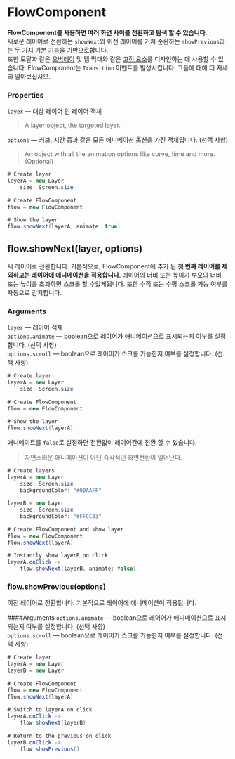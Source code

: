 # FlowComponent

**FlowComponent를 사용하면 여러 화면 사이를 전환하고 탐색 할 수 있습니다.** <br>
새로운 레이어로 전환하는 `showNext`와 이전 레이어를 거쳐 순환하는 `showPrevious`라는 두 가지 기본 기능을 기반으로합니다. <br>
또한 모달과 같은 [오버레이](https://framer.com/docs/#flow.showOverlayCenter) 및 탭 막대와 같은 [고정 요소](https://framer.com/docs/#flow.header)를 디자인하는 데 사용할 수 있습니다. FlowComponent는 `Transition` 이벤트를 발생시킵니다. 그들에 대해 더 자세히 알아보십시오.

### Properties
`layer` — 대상 레이어 인 레이어 객체
> A layer object, the targeted layer.

`options` — 커브, 시간 등과 같은 모든 애니메이션 옵션을 가진 객체입니다. (선택 사항)
> An object with all the animation options like curve, time and more. (Optional)

```CS
# Create layer 
layerA = new Layer
    size: Screen.size
 
# Create FlowComponent 
flow = new FlowComponent
 
# Show the layer 
flow.showNext(layerA, animate: true)
```

## flow.showNext(layer, options)

새 레이어로 전환합니다. 기본적으로, FlowComponent에 추가 된 **첫 번째 레이어를 제외하고는 레이어에 애니메이션을 적용합니다**. 레이어의 너비 또는 높이가 부모의 너비 또는 높이를 초과하면 스크롤 할 수있게됩니다. 또한 수직 또는 수평 스크롤 가능 여부를 자동으로 감지합니다.

### Arguments
`layer` — 레이어 객체<br>
`options.animate` — boolean으로 레이어가 애니메이션으로 표시되는지 여부를 설정합니다. (선택 사항)<br>
`options.scroll` — boolean으로 레이어가 스크롤 가능한지 여부를 설정합니다. (선택 사항)<br>

```CS
# Create layer 
layerA = new Layer
    size: Screen.size
 
# Create FlowComponent 
flow = new FlowComponent
 
# Show the layer 
flow.showNext(layerA)
```

애니메이트를 `false`로 설정하면 전환없이 레이어간에 전환 할 수 있습니다.
> 자연스러운 애니메이션이 아닌 즉각적인 화면전환이 일어난다.

```CS
# Create layers 
layerA = new Layer
    size: Screen.size
    backgroundColor: "#00AAFF"
 
layerB = new Layer
    size: Screen.size
    backgroundColor: "#FFCC33"
 
# Create FlowComponent and show layer 
flow = new FlowComponent
flow.showNext(layerA)
 
# Instantly show layerB on click 
layerA.onClick ->
    flow.showNext(layerB, animate: false)
```

### flow.showPrevious(options)

이전 레이어로 전환합니다. 기본적으로 레이어에 애니메이션이 적용됩니다.

####Arguments
`options.animate` —  boolean으로 레이어가 애니메이션으로 표시되는지 여부를 설정합니다. (선택 사항)<br>
`options.scroll` —  boolean으로 레이어가 스크롤 가능한지 여부를 설정합니다. (선택 사항)<br>

```CS
# Create layer 
layerA = new Layer
layerB = new Layer
 
# Create FlowComponent 
flow = new FlowComponent
flow.showNext(layerA)
 
# Switch to layerA on click 
layerA.onClick ->
    flow.showNext(layerB)
 
# Return to the previous on click 
layerB.onClick ->
    flow.showPrevious()
```